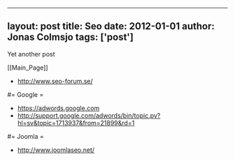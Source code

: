 
---
layout: post
title: Seo
date: 2012-01-01
author: Jonas Colmsjo
tags: ['post']
---

Yet another post





[[Main_Page]]



* http://www.seo-forum.se/



#= Google =

* https://adwords.google.com
* http://support.google.com/adwords/bin/topic.py?hl=sv&topic=1713937&from=21899&rd=1


#= Joomla =

* http://www.joomlaseo.net/
